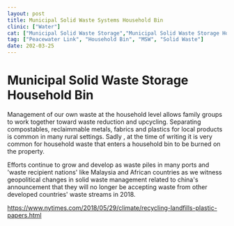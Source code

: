 ```yaml
---
layout: post
title: Municipal Solid Waste Systems Household Bin
clinic: ["Water"]
cat: ["Municipal Solid Waste Storage","Municipal Solid Waste Storage Household Bin"]
tag: ["Peacewater Link", "Household Bin", "MSW", "Solid Waste"]
date: 202-03-25
---
```



Municipal Solid Waste Storage Household Bin
============================

Management of our own waste at the household level allows family groups to work together toward waste reduction and upcycling.  Separating compostables, reclaimmable metals, fabrics and plastics for local products is common in many rural settings.  Sadly , at the time of writing it is very common for household waste that enters a household bin to be burned on the property.  

Efforts continue to grow and develop as waste piles in many ports and 'waste recipient nations' like Malaysia and African countries as we witness geopolitical changes in solid waste management related to china's announcement that they will no longer be accepting waste from other developed countries' waste streams in 2018. 


https://www.nytimes.com/2018/05/29/climate/recycling-landfills-plastic-papers.html

